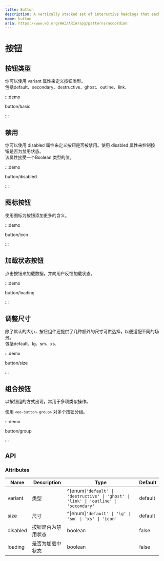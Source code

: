 ```yaml
---
title: Button
description: A vertically stacked set of interactive headings that each reveal an associated section of content.
name: button
aria: https://www.w3.org/WAI/ARIA/apg/patterns/accordion
---
```


# 按钮

## 按钮类型

你可以使用 variant 属性来定义按钮类型。<br> 包括default、secondary、destructive、ghost、outline、link.

:::demo

button/basic

:::

## 禁用

你可以使用 disabled 属性来定义按钮是否被禁用。使用 disabled 属性来控制按钮是否为禁用状态。 <br> 该属性接受一个Boolean 类型的值。

:::demo

button/disabled

:::

## 图标按钮

使用图标为按钮添加更多的含义。

:::demo

button/icon

:::

## 加载状态按钮

点击按钮来加载数据，并向用户反馈加载状态。

:::demo

button/loading

:::

## 调整尺寸

除了默认的大小，按钮组件还提供了几种额外的尺寸可供选择，以便适配不同的场景。<br> 包括default、lg、sm、xs.

:::demo

button/size

:::

## 组合按钮

以按钮组的方式出现，常用于多项类似操作。

使用 `<eo-button-group>` 对多个按钮分组。

:::demo

button/group

:::

## API

### Attributes

| Name | Description | Type | Default |
| --- | --- | --- | --- |
| variant | 类型 | ^[enum]`'default' \| 'destructive' \| 'ghost' \| 'link' \| 'outline' \| 'secondary'` | default |
| size | 尺寸 | ^[enum]`'default' \| 'lg' \| 'sm' \| 'xs' \| 'icon'` | default |
| disabled | 按钮是否为禁用状态 | boolean | false |
| loading | 是否为加载中状态 | boolean | false |
